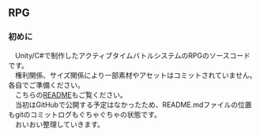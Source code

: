 ## RPG

### 初めに

　Unity/C#で制作したアクティブタイムバトルシステムのRPGのソースコードです。  
　権利関係、サイズ関係により一部素材やアセットはコミットされていません。各自でご準備ください。  
　こちらの[README](Documents/README.md)もご覧ください。  
　当初はGitHubで公開する予定はなかったため、README.mdファイルの位置もgitのコミットログもぐちゃぐちゃの状態です。  
　おいおい整理していきます。  
